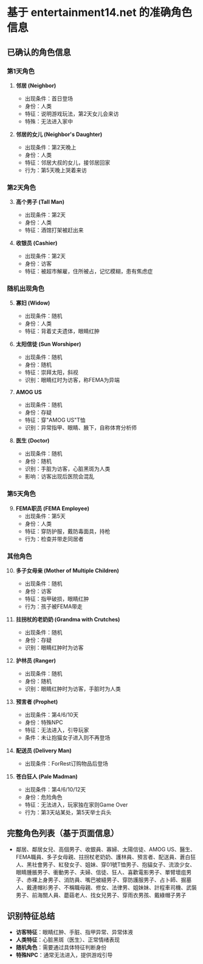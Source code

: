 # 基于 entertainment14.net 的准确角色信息

## 已确认的角色信息

### 第1天角色
1. **邻居 (Neighbor)**
   - 出现条件：首日登场
   - 身份：人类
   - 特征：说明游戏玩法，第2天女儿会来访
   - 特殊：无法进入家中

2. **邻居的女儿 (Neighbor's Daughter)**
   - 出现条件：第2天晚上
   - 身份：人类
   - 特征：邻居大叔的女儿，接邻居回家
   - 行为：第5天晚上哭着来访

### 第2天角色
3. **高个男子 (Tall Man)**
   - 出现条件：第2天
   - 身份：人类
   - 特征：酒馆打架被赶出来

4. **收银员 (Cashier)**
   - 出现条件：第2天
   - 身份：访客
   - 特征：被超市解雇，住所被占，记忆模糊，患有焦虑症

### 随机出现角色
5. **寡妇 (Widow)**
   - 出现条件：随机
   - 身份：人类
   - 特征：背着丈夫遗体，眼睛红肿

6. **太阳信徒 (Sun Worshiper)**
   - 出现条件：随机
   - 身份：随机
   - 特征：崇拜太阳，斜视
   - 识别：眼睛红时为访客，称FEMA为异端

7. **AMOG US**
   - 出现条件：随机
   - 身份：存疑
   - 特征：穿"AMOG US"T恤
   - 识别：异常指甲、眼睛、腋下，自称体育分析师

8. **医生 (Doctor)**
   - 出现条件：随机
   - 身份：随机
   - 识别：手脏为访客，心脏黑斑为人类
   - 影响：访客出现后医院会混乱

### 第5天角色
9. **FEMA职员 (FEMA Employee)**
   - 出现条件：第5天
   - 身份：人类
   - 特征：穿防护服，戴防毒面具，持枪
   - 行为：检查并带走同居者

### 其他角色
10. **多子女母亲 (Mother of Multiple Children)**
    - 出现条件：随机
    - 身份：访客
    - 特征：指甲破损，眼睛红肿
    - 行为：孩子被FEMA带走

11. **拄拐杖的老奶奶 (Grandma with Crutches)**
    - 出现条件：随机
    - 身份：存疑
    - 识别：眼睛红肿时为访客

12. **护林员 (Ranger)**
    - 出现条件：随机
    - 身份：随机
    - 识别：眼睛红肿时为访客，手脏时为人类

13. **预言者 (Prophet)**
    - 出现条件：第4/6/10天
    - 身份：特殊NPC
    - 特征：无法进入，引导玩家
    - 条件：未让抱猫女子进入则不再登场

14. **配送员 (Delivery Man)**
    - 出现条件：ForRest订购物品后登场

15. **苍白狂人 (Pale Madman)**
    - 出现条件：第4/6/10/12天
    - 身份：危险角色
    - 特征：无法进入，玩家独在家则Game Over
    - 行为：第3天站某处，第5天举士兵头

## 完整角色列表（基于页面信息）
- 鄰居、鄰居女兒、高個男子、收銀員、寡婦、太陽信徒、AMOG US、醫生、FEMA職員、多子女母親、拄拐杖老奶奶、護林員、預言者、配送員、蒼白狂人、黑社會男子、紅發女子、姐妹、穿01號T恤男子、抱貓女子、流浪少女、眼睛腫脹男子、衝動男子、夫婦、信徒、狂人、喜歡電影男子、單臂壞疽男子、赤裸上身男子、消防員、嘴巴被縫男子、穿防護服男子、占卜師、掘墓人、戴連帽衫男子、不稱職母親、修女、法律男、姐妹妹、計程車司機、武裝男子、前海關人員、蘑菇老人、找女兒男子、穿雨衣男孩、戴綠帽子男子

## 识别特征总结
- **访客特征**：眼睛红肿、手脏、指甲异常、异常体液
- **人类特征**：心脏黑斑（医生）、正常情绪表现
- **随机角色**：需要通过具体特征判断身份
- **特殊NPC**：通常无法进入，提供游戏引导